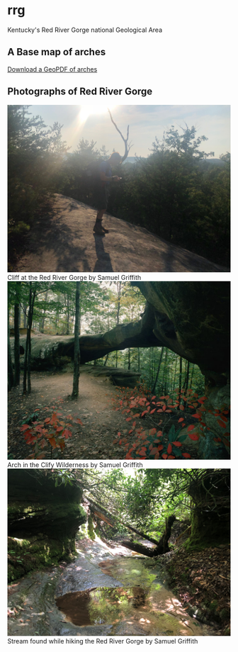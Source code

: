 # rrg
Kentucky's Red River Gorge national Geological Area
## A Base map of arches
[Download a GeoPDF of arches](https://scgr225.github.io/rrg/basemap/rrg.pdf)
## Photographs of Red River Gorge
![Cliff](cliff.jpg)
Cliff at the Red River Gorge by Samuel Griffith
![Clifty wilderness](clifty.jpg)
Arch in the Clify Wilderness by Samuel Griffith
![Stream](stream.jpg)
Stream found while hiking the Red River Gorge by Samuel Griffith


